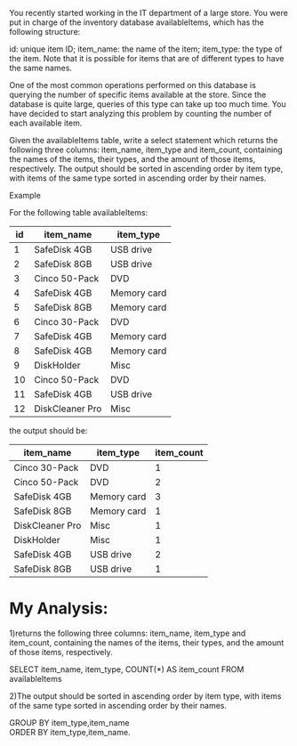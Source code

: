 You recently started working in the IT department of a large store. You were put in charge of the inventory database availableItems, which has the following structure:

id: unique item ID;
item_name: the name of the item;
item_type: the type of the item.
Note that it is possible for items that are of different types to have the same names.

One of the most common operations performed on this database is querying the number of specific items available at the store. Since the database is quite large, queries of this type can take up too much time. You have decided to start analyzing this problem by counting the number of each available item.

Given the availableItems table, write a select statement which returns the following three columns: item_name, item_type and item_count, containing the names of the items, their types, and the amount of those items, respectively. The output should be sorted in ascending order by item type, with items of the same type sorted in ascending order by their names.

Example

For the following table availableItems:

| id | item\_name      | item\_type  |
|----|-----------------|-------------|
| 1  | SafeDisk 4GB    | USB drive   |
| 2  | SafeDisk 8GB    | USB drive   |
| 3  | Cinco 50\-Pack  | DVD         |
| 4  | SafeDisk 4GB    | Memory card |
| 5  | SafeDisk 8GB    | Memory card |
| 6  | Cinco 30\-Pack  | DVD         |
| 7  | SafeDisk 4GB    | Memory card |
| 8  | SafeDisk 4GB    | Memory card |
| 9  | DiskHolder      | Misc        |
| 10 | Cinco 50\-Pack  | DVD         |
| 11 | SafeDisk 4GB    | USB drive   |
| 12 | DiskCleaner Pro | Misc        |

the output should be:

| item\_name      | item\_type  | item\_count |
|-----------------|-------------|-------------|
| Cinco 30\-Pack  | DVD         | 1           |
| Cinco 50\-Pack  | DVD         | 2           |
| SafeDisk 4GB    | Memory card | 3           |
| SafeDisk 8GB    | Memory card | 1           |
| DiskCleaner Pro | Misc        | 1           |
| DiskHolder      | Misc        | 1           |
| SafeDisk 4GB    | USB drive   | 2           |
| SafeDisk 8GB    | USB drive   | 1           |

# My Analysis:
1)returns the following three columns: item_name, item_type and item_count, containing the names of the items, their types, and the amount of those items, respectively.   

SELECT item_name, item_type, COUNT(*) AS item_count FROM availableItems  

2)The output should be sorted in ascending order by item type, with items of the same type sorted in ascending order by their names.

GROUP BY item_type,item_name  
ORDER BY item_type,item_name.  
